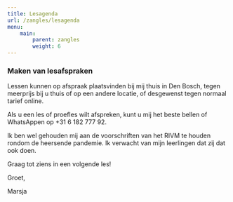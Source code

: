 ```yaml
---
title: Lesagenda
url: /zangles/lesagenda
menu:
    main:
        parent: zangles
        weight: 6
---
```

### Maken van lesafspraken
Lessen kunnen op afspraak plaatsvinden bij mij thuis in Den Bosch, tegen meerprijs bij u thuis of op een andere locatie, of desgewenst tegen normaal tarief online. 

Als u een les of proefles wilt afspreken, kunt u mij het beste bellen of WhatsAppen op +31 6 182 777 92.

Ik ben wel gehouden mij aan de voorschriften van het RIVM te houden rondom de heersende pandemie. Ik verwacht van mijn leerlingen dat zij dat ook doen.

Graag tot ziens in een volgende les!

Groet,

Marsja